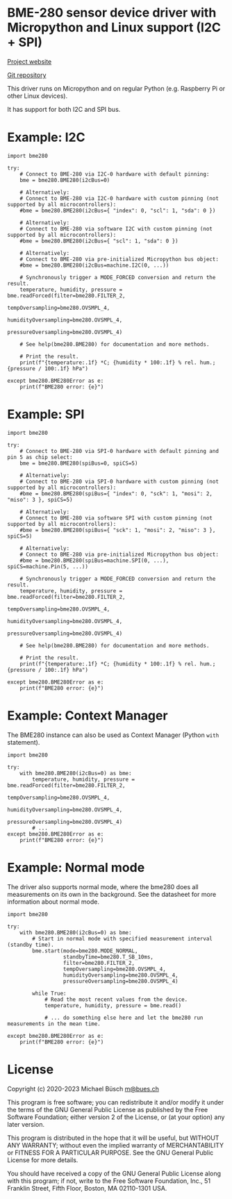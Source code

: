 # BME-280 sensor device driver with Micropython and Linux support (I2C + SPI)

[Project website](https://bues.ch/)

[Git repository](https://bues.ch/cgit/bme280-upy.git)

This driver runs on Micropython and on regular Python (e.g. Raspberry Pi or other Linux devices).

It has support for both I2C and SPI bus.

# Example: I2C

    import bme280

    try:
        # Connect to BME-280 via I2C-0 hardware with default pinning:
        bme = bme280.BME280(i2cBus=0)

        # Alternatively:
        # Connect to BME-280 via I2C-0 hardware with custom pinning (not supported by all microcontrollers):
        #bme = bme280.BME280(i2cBus={ "index": 0, "scl": 1, "sda": 0 })

        # Alternatively:
        # Connect to BME-280 via software I2C with custom pinning (not supported by all microcontrollers):
        #bme = bme280.BME280(i2cBus={ "scl": 1, "sda": 0 })

        # Alternatively:
        # Connect to BME-280 via pre-initialized Micropython bus object:
        #bme = bme280.BME280(i2cBus=machine.I2C(0, ...))

        # Synchronously trigger a MODE_FORCED conversion and return the result.
        temperature, humidity, pressure = bme.readForced(filter=bme280.FILTER_2,
                                                         tempOversampling=bme280.OVSMPL_4,
                                                         humidityOversampling=bme280.OVSMPL_4,
                                                         pressureOversampling=bme280.OVSMPL_4)

        # See help(bme280.BME280) for documentation and more methods.

        # Print the result.
        print(f"{temperature:.1f} *C; {humidity * 100:.1f} % rel. hum.; {pressure / 100:.1f} hPa")

    except bme280.BME280Error as e:
        print(f"BME280 error: {e}")

# Example: SPI

    import bme280

    try:
        # Connect to BME-280 via SPI-0 hardware with default pinning and pin 5 as chip select:
        bme = bme280.BME280(spiBus=0, spiCS=5)

        # Alternatively:
        # Connect to BME-280 via SPI-0 hardware with custom pinning (not supported by all microcontrollers):
        #bme = bme280.BME280(spiBus={ "index": 0, "sck": 1, "mosi": 2, "miso": 3 }, spiCS=5)

        # Alternatively:
        # Connect to BME-280 via software SPI with custom pinning (not supported by all microcontrollers):
        #bme = bme280.BME280(spiBus={ "sck": 1, "mosi": 2, "miso": 3 }, spiCS=5)

        # Alternatively:
        # Connect to BME-280 via pre-initialized Micropython bus object:
        #bme = bme280.BME280(spiBus=machine.SPI(0, ...), spiCS=machine.Pin(5, ...))

        # Synchronously trigger a MODE_FORCED conversion and return the result.
        temperature, humidity, pressure = bme.readForced(filter=bme280.FILTER_2,
                                                         tempOversampling=bme280.OVSMPL_4,
                                                         humidityOversampling=bme280.OVSMPL_4,
                                                         pressureOversampling=bme280.OVSMPL_4)

        # See help(bme280.BME280) for documentation and more methods.

        # Print the result.
        print(f"{temperature:.1f} *C; {humidity * 100:.1f} % rel. hum.; {pressure / 100:.1f} hPa")

    except bme280.BME280Error as e:
        print(f"BME280 error: {e}")

# Example: Context Manager

The BME280 instance can also be used as Context Manager (Python `with` statement).

    import bme280

    try:
        with bme280.BME280(i2cBus=0) as bme:
            temperature, humidity, pressure = bme.readForced(filter=bme280.FILTER_2,
                                                             tempOversampling=bme280.OVSMPL_4,
                                                             humidityOversampling=bme280.OVSMPL_4,
                                                             pressureOversampling=bme280.OVSMPL_4)
            # ...
    except bme280.BME280Error as e:
        print(f"BME280 error: {e}")

# Example: Normal mode

The driver also supports normal mode, where the bme280 does all measurements on its own in the background.
See the datasheet for more information about normal mode.

    import bme280

    try:
        with bme280.BME280(i2cBus=0) as bme:
            # Start in normal mode with specified measurement interval (standby time).
            bme.start(mode=bme280.MODE_NORMAL,
                      standbyTime=bme280.T_SB_10ms,
                      filter=bme280.FILTER_2,
                      tempOversampling=bme280.OVSMPL_4,
                      humidityOversampling=bme280.OVSMPL_4,
                      pressureOversampling=bme280.OVSMPL_4)

            while True:
                # Read the most recent values from the device.
                temperature, humidity, pressure = bme.read()

                # ... do something else here and let the bme280 run measurements in the mean time.

    except bme280.BME280Error as e:
        print(f"BME280 error: {e}")

# License

Copyright (c) 2020-2023 Michael Büsch <m@bues.ch>

This program is free software; you can redistribute it and/or modify
it under the terms of the GNU General Public License as published by
the Free Software Foundation; either version 2 of the License, or
(at your option) any later version.

This program is distributed in the hope that it will be useful,
but WITHOUT ANY WARRANTY; without even the implied warranty of
MERCHANTABILITY or FITNESS FOR A PARTICULAR PURPOSE.  See the
GNU General Public License for more details.

You should have received a copy of the GNU General Public License along
with this program; if not, write to the Free Software Foundation, Inc.,
51 Franklin Street, Fifth Floor, Boston, MA 02110-1301 USA.
